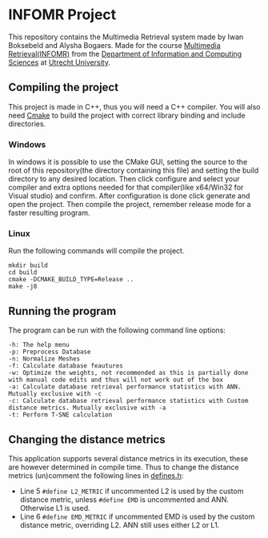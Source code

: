 # INFOMR Project
This repository contains the Multimedia Retrieval system made by Iwan Boksebeld and Alysha Bogaers. Made for the course [Multimedia Retrieval(INFOMR)](http://www.staff.science.uu.nl/~telea001/MR/MR) from the [Department of Information and Computing Sciences](https://www.uu.nl/en/organisation/department-of-information-and-computing-sciences) at [Utrecht University](https://www.uu.nl/).

## Compiling the project
This project is made in C++, thus you will need a C++ compiler. You will also need [Cmake](https://www.cmake.org/) to build the project with correct library binding and include directories.

### Windows
In windows it is possible to use the CMake GUI, setting the source to the root of this repository(the directory containing this file) and setting the build directory to any desired location.
Then click configure and select your compiler and extra options needed for that compiler(like x64/Win32 for Visual studio) and confirm. After configuration is done click generate and open the project.
Then compile the project, remember release mode for a faster resulting program.

### Linux
Run the following commands will compile the project.
```
mkdir build
cd build
cmake -DCMAKE_BUILD_TYPE=Release ..
make -j8
```

## Running the program
The program can be run with the following command line options:
```
-h: The help menu
-p: Preprocess Database
-n: Normalize Meshes
-f: Calculate database feautures
-w: Optimize the weights, not recommended as this is partially done with manual code edits and thus will not work out of the box
-a: Calculate database retrieval performance statistics with ANN. Mutually exclusive with -c
-c: Calculate database retrieval performance statistics with Custom distance metrics. Mutually exclusive with -a
-t: Perform T-SNE calculation
```

## Changing the distance metrics
This application supports several distance metrics in its execution, these are however determined in compile time. Thus to change the distance metrics (un)comment the following lines in [defines.h](src/defines.h):

- Line 5 `#define L2_METRIC` if uncommented L2 is used by the custom distance metric, unless `#define EMD` is uncommented and ANN. Otherwise L1 is used.
- Line 6 `#define EMD_METRIC` if uncommented EMD is used by the custom distance metric, overriding L2. ANN still uses either L2 or L1.
